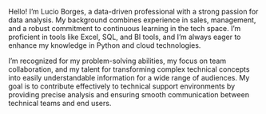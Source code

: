 Hello! I’m Lucio Borges, a data-driven professional with a strong passion for data analysis. 
My background combines experience in sales, management, and a robust commitment to continuous learning in the tech space. 
I’m proficient in tools like Excel, SQL, and BI tools, and I’m always eager to enhance my knowledge in Python and cloud technologies.

I’m recognized for my problem-solving abilities, my focus on team collaboration, and my talent for transforming complex technical concepts into easily understandable information for a wide range of audiences. 
My goal is to contribute effectively to technical support environments by providing precise analysis and ensuring smooth communication between technical teams and end users.

<!---
Lucio-CBB/Lucio-CBB is a ✨ special ✨ repository because its `README.md` (this file) appears on your GitHub profile.
You can click the Preview link to take a look at your changes.
--->
